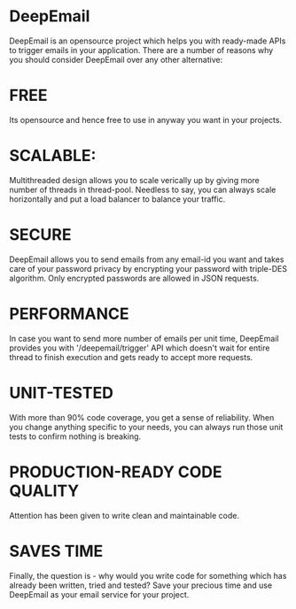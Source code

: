# DeepEmail
DeepEmail is an opensource project which helps you with ready-made APIs to trigger emails in your application.
There are a number of reasons why you should consider DeepEmail over any other alternative:
# FREE 
Its opensource and hence free to use in anyway you want in your projects.
# SCALABLE:
Multithreaded design allows you to scale verically up by giving more number of threads in thread-pool. Needless to say, you can always scale horizontally and put a load balancer to balance your traffic.
# SECURE
DeepEmail allows you to send emails from any email-id you want and takes care of your password privacy by encrypting your password with triple-DES algorithm. Only encrypted passwords are allowed in JSON requests.
# PERFORMANCE
In case you want to send more number of emails per unit time, DeepEmail provides you with '/deepemail/trigger' API which doesn't wait for entire thread to finish execution and gets ready to accept more requests.
# UNIT-TESTED
With more than 90% code coverage, you get a sense of reliability. When you change anything specific to your needs, you can always run those unit tests to confirm nothing is breaking.
# PRODUCTION-READY CODE QUALITY
Attention has been given to write clean and maintainable code.
# SAVES TIME
Finally, the question is - why would you write code for something which has already been written, tried and tested? Save your precious time and use DeepEmail as your email service for your project.
